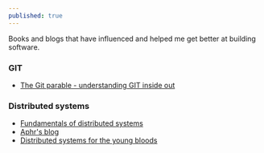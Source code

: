 ```yaml
---
published: true
---
```


Books and blogs that have influenced and helped me get better at building software.

### GIT

- [The Git parable - understanding GIT inside out](http://tom.preston-werner.com/2009/05/19/the-git-parable.html)

### Distributed systems

- [Fundamentals of distributed systems](http://book.mixu.net/distsys/)
- [Aphr's blog](https://aphyr.com/tags/Distributed-Systems)
- [Distributed systems for the young bloods](https://www.somethingsimilar.com/2013/01/14/notes-on-distributed-systems-for-young-bloods/)
